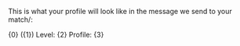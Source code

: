 This is what your profile will look like in the message we send to your match/:  

{0} \({1}\)
Level: {2}
Profile: {3}